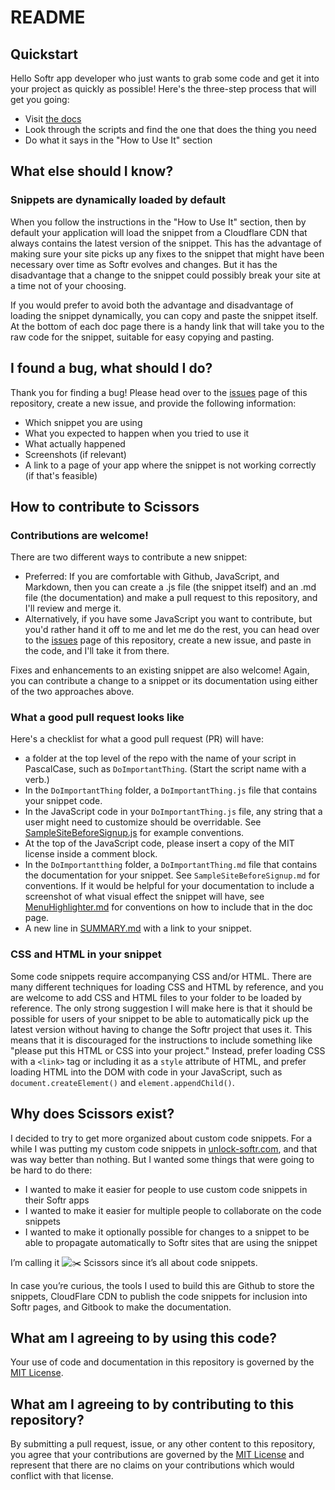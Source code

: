 # README

## Quickstart

Hello Softr app developer who just wants to grab some code and get it into your project as quickly as possible! Here's the three-step process that will get you going:
- Visit [the docs](https://scissors-docs.appspan.net)
- Look through the scripts and find the one that does the thing you need
- Do what it says in the "How to Use It" section

## What else should I know?

### Snippets are dynamically loaded by default
When you follow the instructions in the "How to Use It" section, then by default your application will load the snippet from a Cloudflare CDN that always contains the latest version of the snippet. This has the advantage of making sure your site picks up any fixes to the snippet that might have been necessary over time as Softr evolves and changes. But it has the disadvantage that a change to the snippet could possibly break your site at a time not of your choosing. 

If you would prefer to avoid both the advantage and disadvantage of loading the snippet dynamically, you can copy and paste the snippet itself. At the bottom of each doc page there is a handy link that will take you to the raw code for the snippet, suitable for easy copying and pasting.

## I found a bug, what should I do?
Thank you for finding a bug! Please head over to the [issues](https://github.com/dcoletta/scissors/issues) page of this repository, create a new issue, and provide the following information:
- Which snippet you are using
- What you expected to happen when you tried to use it
- What actually happened
- Screenshots (if relevant)
- A link to a page of your app where the snippet is not working correctly (if that's feasible)

## How to contribute to Scissors
### Contributions are welcome! 
There are two different ways to contribute a new snippet:
- Preferred: If you are comfortable with Github, JavaScript, and Markdown, then you can create a .js file (the snippet itself) and an .md file (the documentation) and make a pull request to this repository, and I'll review and merge it.
- Alternatively, if you have some JavaScript you want to contribute, but you'd rather hand it off to me and let me do the rest, you can head over to the [issues](https://github.com/dcoletta/scissors/issues) page of this repository, create a new issue, and paste in the code, and I'll take it from there.

Fixes and enhancements to an existing snippet are also welcome! Again, you can contribute a change to a snippet or its documentation using either of the two approaches above.

### What a good pull request looks like
Here's a checklist for what a good pull request (PR) will have:
-  a folder at the top level of the repo with the name of your script in PascalCase, such as `DoImportantThing`. (Start the script name with a verb.)
- In the `DoImportantThing` folder, a `DoImportantThing.js` file that contains your snippet code. 
- In the JavaScript code in your `DoImportantThing.js` file, any string that a user might need to customize should be overridable. See [SampleSiteBeforeSignup.js](https://github.com/dcoletta/scissors/blob/main/SampleSiteBeforeSignup/SampleSiteBeforeSignup.js) for example conventions.
- At the top of the JavaScript code, please insert a copy of the MIT license inside a comment block.
- In the `DoImportantthing` folder, a `DoImportantThing.md` file that contains the documentation for your snippet. See `SampleSiteBeforeSignup.md` for conventions. If it would be helpful for your documentation to include a screenshot of what visual effect the snippet will have, see [MenuHighlighter.md](https://github.com/dcoletta/scissors/blob/main/MenuHighlighter/MenuHighlighter.md) for conventions on how to include that in the doc page.
- A new line in [SUMMARY.md](https://github.com/dcoletta/scissors/blob/main/SUMMARY.md) with a link to your snippet.

### CSS and HTML in your snippet

Some code snippets require accompanying CSS and/or HTML. There are many different techniques for loading
CSS and HTML by reference, and you are welcome to add CSS and HTML files to your folder to be loaded by reference.
The only strong suggestion I will make here is that it should be possible for users of your snippet to be able to automatically pick up the latest version without having to change the Softr project that uses it. This means
that it is discouraged for the instructions to include something like "please put this HTML or CSS into your project." Instead, prefer loading CSS with a `<link>` tag or including it as a `style` attribute of HTML, and prefer loading HTML into the DOM with code in your JavaScript, such as `document.createElement()` and `element.appendChild()`.

## Why does Scissors exist?
I decided to try to get more organized about custom code snippets. For a while I was putting my custom code snippets in [unlock-softr.com](http://unlock-softr.com/), and that was way better than nothing. But I wanted some things that were going to be hard to do there:

* I wanted to make it easier for people to use custom code snippets in their Softr apps
* I wanted to make it easier for multiple people to collaborate on the code snippets
* I wanted to make it optionally possible for changes to a snippet to be able to propagate automatically to Softr sites that are using the snippet

I’m calling it ![:scissors:](https://a.slack-edge.com/production-standard-emoji-assets/14.0/apple-medium/2702-fe0f@2x.png) Scissors since it’s all about code snippets.

In case you’re curious, the tools I used to build this are Github to store the snippets, CloudFlare CDN to publish the code snippets for inclusion into Softr pages, and Gitbook to make the documentation.

## What am I agreeing to by using this code?

Your use of code and documentation in this repository is governed by the [MIT License](https://github.com/dcoletta/scissors/blob/main/LICENSE). 

## What am I agreeing to by contributing to this repository?

By submitting a pull request, issue, or any other content to this repository, you agree that your contributions are governed by the [MIT License](https://github.com/dcoletta/scissors/blob/main/LICENSE) and represent that there are no claims on your contributions which would conflict with that license. 